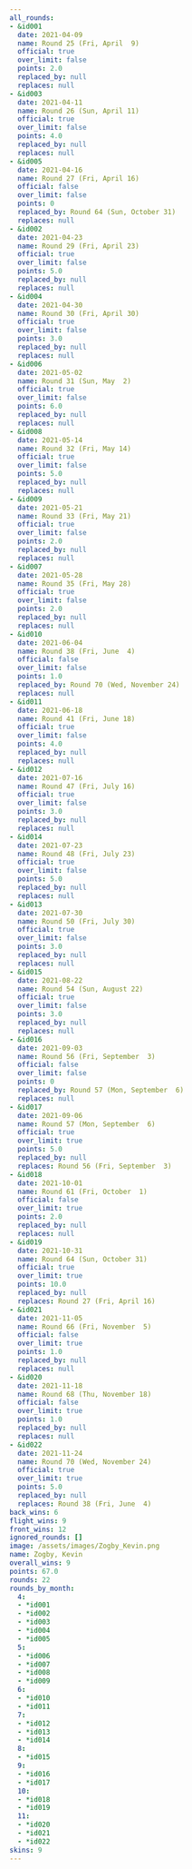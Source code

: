 ```yaml
---
all_rounds:
- &id001
  date: 2021-04-09
  name: Round 25 (Fri, April  9)
  official: true
  over_limit: false
  points: 2.0
  replaced_by: null
  replaces: null
- &id003
  date: 2021-04-11
  name: Round 26 (Sun, April 11)
  official: true
  over_limit: false
  points: 4.0
  replaced_by: null
  replaces: null
- &id005
  date: 2021-04-16
  name: Round 27 (Fri, April 16)
  official: false
  over_limit: false
  points: 0
  replaced_by: Round 64 (Sun, October 31)
  replaces: null
- &id002
  date: 2021-04-23
  name: Round 29 (Fri, April 23)
  official: true
  over_limit: false
  points: 5.0
  replaced_by: null
  replaces: null
- &id004
  date: 2021-04-30
  name: Round 30 (Fri, April 30)
  official: true
  over_limit: false
  points: 3.0
  replaced_by: null
  replaces: null
- &id006
  date: 2021-05-02
  name: Round 31 (Sun, May  2)
  official: true
  over_limit: false
  points: 6.0
  replaced_by: null
  replaces: null
- &id008
  date: 2021-05-14
  name: Round 32 (Fri, May 14)
  official: true
  over_limit: false
  points: 5.0
  replaced_by: null
  replaces: null
- &id009
  date: 2021-05-21
  name: Round 33 (Fri, May 21)
  official: true
  over_limit: false
  points: 2.0
  replaced_by: null
  replaces: null
- &id007
  date: 2021-05-28
  name: Round 35 (Fri, May 28)
  official: true
  over_limit: false
  points: 2.0
  replaced_by: null
  replaces: null
- &id010
  date: 2021-06-04
  name: Round 38 (Fri, June  4)
  official: false
  over_limit: false
  points: 1.0
  replaced_by: Round 70 (Wed, November 24)
  replaces: null
- &id011
  date: 2021-06-18
  name: Round 41 (Fri, June 18)
  official: true
  over_limit: false
  points: 4.0
  replaced_by: null
  replaces: null
- &id012
  date: 2021-07-16
  name: Round 47 (Fri, July 16)
  official: true
  over_limit: false
  points: 3.0
  replaced_by: null
  replaces: null
- &id014
  date: 2021-07-23
  name: Round 48 (Fri, July 23)
  official: true
  over_limit: false
  points: 5.0
  replaced_by: null
  replaces: null
- &id013
  date: 2021-07-30
  name: Round 50 (Fri, July 30)
  official: true
  over_limit: false
  points: 3.0
  replaced_by: null
  replaces: null
- &id015
  date: 2021-08-22
  name: Round 54 (Sun, August 22)
  official: true
  over_limit: false
  points: 3.0
  replaced_by: null
  replaces: null
- &id016
  date: 2021-09-03
  name: Round 56 (Fri, September  3)
  official: false
  over_limit: false
  points: 0
  replaced_by: Round 57 (Mon, September  6)
  replaces: null
- &id017
  date: 2021-09-06
  name: Round 57 (Mon, September  6)
  official: true
  over_limit: true
  points: 5.0
  replaced_by: null
  replaces: Round 56 (Fri, September  3)
- &id018
  date: 2021-10-01
  name: Round 61 (Fri, October  1)
  official: false
  over_limit: true
  points: 2.0
  replaced_by: null
  replaces: null
- &id019
  date: 2021-10-31
  name: Round 64 (Sun, October 31)
  official: true
  over_limit: true
  points: 10.0
  replaced_by: null
  replaces: Round 27 (Fri, April 16)
- &id021
  date: 2021-11-05
  name: Round 66 (Fri, November  5)
  official: false
  over_limit: true
  points: 1.0
  replaced_by: null
  replaces: null
- &id020
  date: 2021-11-18
  name: Round 68 (Thu, November 18)
  official: false
  over_limit: true
  points: 1.0
  replaced_by: null
  replaces: null
- &id022
  date: 2021-11-24
  name: Round 70 (Wed, November 24)
  official: true
  over_limit: true
  points: 5.0
  replaced_by: null
  replaces: Round 38 (Fri, June  4)
back_wins: 6
flight_wins: 9
front_wins: 12
ignored_rounds: []
image: /assets/images/Zogby_Kevin.png
name: Zogby, Kevin
overall_wins: 9
points: 67.0
rounds: 22
rounds_by_month:
  4:
  - *id001
  - *id002
  - *id003
  - *id004
  - *id005
  5:
  - *id006
  - *id007
  - *id008
  - *id009
  6:
  - *id010
  - *id011
  7:
  - *id012
  - *id013
  - *id014
  8:
  - *id015
  9:
  - *id016
  - *id017
  10:
  - *id018
  - *id019
  11:
  - *id020
  - *id021
  - *id022
skins: 9
---
```

